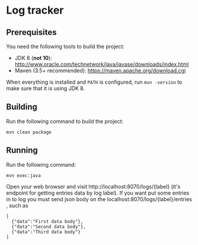 Log tracker
==============================================
## Prerequisites
You need the following tools to build the project:
  * JDK 8 (**not 10**): http://www.oracle.com/technetwork/java/javase/downloads/index.html
  * Maven (3.5+ recommended): https://maven.apache.org/download.cgi
  
When everything is installed and `PATH` is configured, run `mvn -version` to make sure that it is using JDK 8.

## Building
Run the following command to build the project:
```
mvn clean package
```

## Running
Run the following command:
```
mvn exec:java
```

Open your web browser and visit http://localhost:8070/logs/{label} (it's endpoint for getting entries data by log label).
If you want put some entries in to log you must send json body on the  localhost:8070/logs/{label}/entries , such as

```
[
  {"data":"First data body"},	
  {"data":"Second data body"},	
  {"data":"Third data body"}
] 
```
